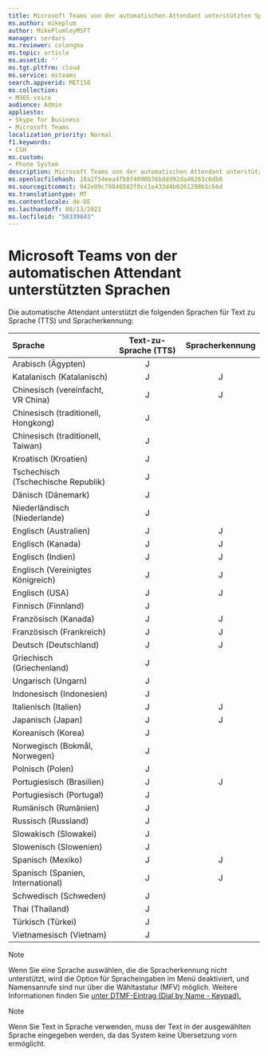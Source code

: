 ```yaml
---
title: Microsoft Teams von der automatischen Attendant unterstützten Sprachen
ms.author: mikeplum
author: MikePlumleyMSFT
manager: serdars
ms.reviewer: colongma
ms.topic: article
ms.assetid: ''
ms.tgt.pltfrm: cloud
ms.service: msteams
search.appverid: MET150
ms.collection:
- M365-voice
audience: Admin
appliesto:
- Skype for Business
- Microsoft Teams
localization_priority: Normal
f1.keywords:
- CSH
ms.custom:
- Phone System
description: Microsoft Teams von der automatischen Attendant unterstützten Sprachen
ms.openlocfilehash: 18a2f54eea4fb0f4090b76bddd92da40263c6db0
ms.sourcegitcommit: 942e09c70840582f0cc1e433d4b0261298b1c66d
ms.translationtype: MT
ms.contentlocale: de-DE
ms.lasthandoff: 08/13/2021
ms.locfileid: "58339843"
---
```

# <a name="microsoft-teams-auto-attendant-supported-languages"></a>Microsoft Teams von der automatischen Attendant unterstützten Sprachen

Die automatische Attendant unterstützt die folgenden Sprachen für Text zu Sprache (TTS) und Spracherkennung:

|Sprache                                |Text-zu-Sprache (TTS)     |Spracherkennung                     |
|:---------------------------------------|:-----------------------:|:-------------------------------------:|
|Arabisch (Ägypten)                          |J                        |                                       |
|Katalanisch (Katalanisch)                       |J                        |J                                      |
|Chinesisch (vereinfacht, VR China)               |J                        |J                                      |
|Chinesisch (traditionell, Hongkong)        |J                        |                                       |
|Chinesisch (traditionell, Taiwan)           |J                        |                                       |    
|Kroatisch (Kroatien)                      |J                        |                                       |    
|Tschechisch (Tschechische Republik)                  |J                        |                                       |    
|Dänisch (Dänemark)                        |J                        |                                       |    
|Niederländisch (Niederlande)                     |J                        |                                       |    
|Englisch (Australien)                     |J                        |J                                      |
|Englisch (Kanada)                        |J                        |J                                      |
|Englisch (Indien)                         |J                        |J                                      |
|Englisch (Vereinigtes Königreich)                |J                        |J                                      |
|Englisch (USA)                 |J                        |J                                      |
|Finnisch (Finnland)                       |J                        |                                       |    
|Französisch (Kanada)                         |J                        |J                                      |
|Französisch (Frankreich)                         |J                        |J                                      |
|Deutsch (Deutschland)                        |J                        |J                                      |
|Griechisch (Griechenland)                          |J                        |                                       |
|Ungarisch (Ungarn)                     |J                        |                                       |
|Indonesisch (Indonesien)                  |J                        |                                       |
|Italienisch (Italien)                         |J                        |J                                      |
|Japanisch (Japan)                        |J                        |J                                      |
|Koreanisch (Korea)                          |J                        |                                       |    
|Norwegisch (Bokmål, Norwegen)               |J                        |                                       |    
|Polnisch (Polen)                         |J                        |                                       |    
|Portugiesisch (Brasilien)                     |J                        |J                                      |
|Portugiesisch (Portugal)                   |J                        |                                       |    
|Rumänisch (Rumänien)                      |J                        |                                       |    
|Russisch (Russland)                        |J                        |                                       |    
|Slowakisch (Slowakei)                       |J                        |                                       |    
|Slowenisch (Slowenien)                    |J                        |                                       |    
|Spanisch (Mexiko)                        |J                        |J                                      |
|Spanisch (Spanien, International)          |J                        |J                                      |
|Schwedisch (Schweden)                        |J                        |                                       |    
|Thai (Thailand)                         |J                        |                                       |    
|Türkisch (Türkei)                        |J                        |                                       |    
|Vietnamesisch (Vietnam)                    |J                        |                                       |    

> [!NOTE]
> Wenn Sie eine Sprache auswählen, die die Spracherkennung nicht unterstützt, wird die Option für Spracheingaben im Menü deaktiviert, und Namensanrufe sind nur über die Wähltastatur (MFV) möglich. Weitere Informationen finden Sie [unter DTMF-Eintrag (Dial by Name - Keypad).](dial-voice-reference.md#dial-by-name---keypad-dtmf-entry)

> [!NOTE]
> Wenn Sie Text in Sprache verwenden, muss der Text in der ausgewählten Sprache eingegeben werden, da das System keine Übersetzung vorn ermöglicht.
